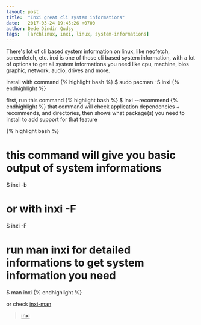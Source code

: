 ```yaml
---
layout: post
title:  "Inxi great cli system informations"
date:   2017-03-24 19:45:26 +0700
author: Dede Dindin Qudsy
tags:   [archlinux, inxi, linux, system-informations]
---
```

There's lot of cli based system information on linux, like neofetch, screenfetch, etc.
inxi is one of those cli based system information, with a lot of options to get all system informations you need
like cpu, machine, bios graphic, network, audio, drives and more.

install with command
{% highlight bash %}
 $ sudo pacman -S inxi
{% endhighlight %}

first, run this command
{% highlight bash %}
 $ inxi --recommend
{% endhighlight %}
that command will check application dependencies + recommends, and directories, then shows what package(s) you need to install to add support for that feature

{% highlight bash %}
 # this command will give you basic output of system informations
 $ inxi -b
 
 # or with inxi -F
 $ inxi -F
 
 # run man inxi for detailed informations to get system information you need
 $ man inxi
{% endhighlight %}

or check [inxi-man](http://smxi.org/docs/inxi-man.htm)

<blockquote class="imgur-embed-pub" lang="en" data-id="a/UAB2n"><a href="//imgur.com/UAB2n">inxi</a></blockquote><script async src="//s.imgur.com/min/embed.js" charset="utf-8"></script>

